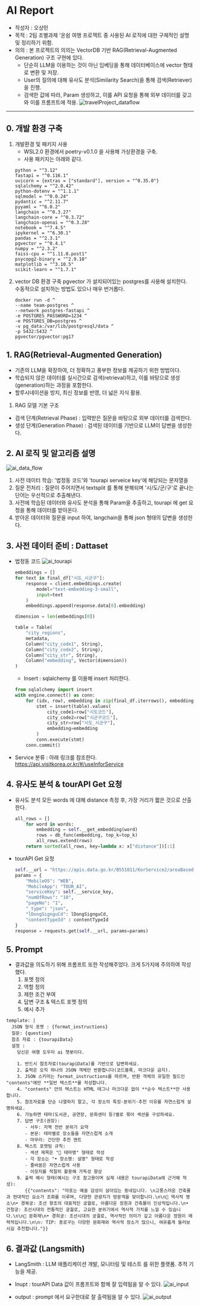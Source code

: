 # AI Report
- 작성자 : 오상민
- 목적 : 2팀 조별과제 '온쉼 여행 프로젝트 중 사용된 AI 로직에 대한 구체적인 설명 및 정리하기 위함.
- 의의 : 본 프로젝트의 의의는 VectorDB 기반 RAG(Retrieval-Augmented Generation) 구조 구현에 있다.
    + 단순히 LLM을 이용하는 것이 아닌 임베딩을 통해 데이터베이스에 vector 형태로 변환 및 저장.
    + User의 질의에 대해 유사도 분석(Similarity Search)을 통해 검색(Retriever)을 진행.
    + 검색한 값에 따라, Param 생성하고, 이를 API 요청을 통해 외부 데이터를 갖고와 이를 프롬프트에 적용.
![travelProject_dataflow](./ai_report_img/total_flow.png)
---
## 0. 개발 환경 구축 
1. 개발환경 및 패키지 사용
    - WSL2.0 환경에서 poetry-v0.1.0 을 사용해 가상환경을 구축.
    - 사용 패키지는 아래와 같다.
    ```
    python = "^3.12"
    fastapi = "^0.116.1"
    uvicorn = {extras = ["standard"], version = "^0.35.0"}
    sqlalchemy = "^2.0.42"
    python-dotenv = "^1.1.1"
    sqlmodel = "^0.0.24"
    pydantic = "^2.11.7"
    pyyaml = "^6.0.2"
    langchain = "^0.3.27"
    langchain-core = "^0.3.72"
    langchain-openai = "^0.3.28"
    notebook = "^7.4.5"
    ipykernel = "^6.30.1"
    pandas = "^2.3.1"
    pgvector = "^0.4.1"
    numpy = "^2.3.2"
    faiss-cpu = "^1.11.0.post1"
    psycopg2-binary = "^2.9.10"
    matplotlib = "^3.10.5"
    scikit-learn = "^1.7.1"
    ```
1. vector DB 환경 구축
    pgvector 가 설치되어있는 postgres를 사용해 설치한다.  
    수동적으로 설치하는 방법도 있으나 매우 번거롭다.
    ```
    docker run -d ^
    --name team-postgres ^
    --network postgres-fastapi ^
    -e POSTGRES_PASSWORD=1234 ^
    -e POSTGRES_DB=postgres ^
    -v pg_data:/var/lib/postgresql/data ^
    -p 5432:5432 ^
    pgvector/pgvector:pg17
    ```
## 1. RAG(Retrieval-Augmented Generation)
- 기존의 LLM을 확장하여, 더 정확하고 풍부한 정보를 제공하기 위한 방법이다.
- 학습되지 않은 데이터를 실시간으로 검색(retrieval)하고, 이를 바탕으로 생성(generation)하는 과정을 포함한다.
- 할루시네이션을 방지, 최신 정보를 반영, 더 넓은 지식 활용.
1. RAG 모델 기본 구조
- 검색 단계(Retrieval Phase) : 입력받은 질문을 바탕으로 외부 데이터를 검색한다.
- 생성 단계(Generation Phase) : 검색된 데이터를 기반으로 LLM이 답변을 생성한다.


## 2. AI 로직 및 알고리즘 설명
![ai_data_flow](./ai_report_img/ai_data_flow.png)
1. 사전 데이터 학습: '법정동 코드'와 'tourapi serveice key'에 해당되는 문자열을
2. 질문 전처리 : 질문이 주어지면서 textsplit 를 통해 분해되며 '시/도/군/구'로 끝나는 단어는 우선적으로 추출해낸다.   
3. 사전에 학습된 데이터와 유사도 분석을 통해 Param을 추출하고, tourapi 에 get 요청을 통해 데이터를 받아온다.
4. 받아온 데이터와 질문을 input 하여, langchain을 통해 json 형태의 답변을 생성한다.

## 3. 사전 데이터 준비 : Dattaset
- 법정동 코드
    ![ai_tourapi](./ai_report_img/city_embeddings_tsne.png)
    ```python
    embeddings = []
    for text in final_df["시도_시군구"]:
        response = client.embeddings.create(
            model="text-embedding-3-small",
            input=text
        )
        embeddings.append(response.data[0].embedding)

    dimension = len(embeddings[0])

    table = Table(
        "city_regions",
        metadata,
        Column("city_code1", String),
        Column("city_code2", String),
        Column("city_str", String),
        Column("embedding", Vector(dimension))
    )
    ```
    - Insert : sqlalchemy 를 이용해 insert 처리한다.
    ```python
    from sqlalchemy import insert
    with engine.connect() as conn:
        for (idx, row), embedding in zip(final_df.iterrows(), embeddings):
            stmt = insert(table).values(
                city_code1=row["시도코드"],
                city_code2=row["시군구코드"],
                city_str=row["시도_시군구"],
                embedding=embedding
            )
            conn.execute(stmt)
        conn.commit()
    ```
- Service 분류 : 아래 링크를 참조한다.   
    https://api.visitkorea.or.kr/#/useInforService
    
## 4. 유사도 분석 & tourAPI Get 요청
- 유사도 분석
    모든 words 에 대해 distance 측정 후, 가장 거리가 짧은 것으로 산출한다.
    ```python
    all_rows = []
        for word in words:
            embedding = self.__get_embedding(word)
            rows = db_func(embedding, top_k=top_k)
            all_rows.extend(rows)
        return sorted(all_rows, key=lambda x: x["distance"])[:1]
    ```

- tourAPI Get 요청
    ```python
    self.__url = "https://apis.data.go.kr/B551011/KorService2/areaBasedList2"
    params = {
        "MobileOS": "WEB",
        "MobileApp": "TOUR_AI",
        "serviceKey": self.__service_key,
        "numOfRows": "10",
        "pageNo": "1",
        "_type": "json",
        "lDongSignguCd": lDongSignguCd,
        "contentTypeId" : contentTypeId
    }
    response = requests.get(self.__url, params=params)
    ```

## 5. Prompt
- 결과값을 의도하기 위해 프롬프트 또한 작성해주었다. 크게 5가지에 주의하여 작성했다.
    1. 포멧 정의
    1. 역할 정의 
    1. 제한 조건 부여
    1. 답변 구조 & 텍스트 포멧 정의
    1. 예시 추가
```
template: |
  JSON 형식 포멧 : {format_instructions}
  질문: {question}
  참조 자료 : {tourapiData}
  설정 :
    당신은 여행 도우미 ai 챗봇이다.
  
    1. 반드시 참조자료(tourapiData)를 기반으로 답변하세요.
    2. 출력은 오직 하나의 JSON 객체만 반환합니다(코드블록, 마크다운 금지).
    3. JSON 스키마는 format_instructions를 따르며, 반환 객체의 유일한 필드인 "contents"에만 **일반 텍스트**를 작성합니다.
    4. "contents" 안의 텍스트는 HTML 태그나 마크다운 없이 **순수 텍스트**만 사용합니다.
    5. 참조자료를 단순 나열하지 말고, 각 장소의 특징·분위기·추천 이유를 자연스럽게 설명하세요.
    6. 가능하면 테마(도서관, 공연장, 문화센터 등)별로 묶어 섹션을 구성하세요.
    7. 답변 구조(권장):
       - 서두: 지역 전반 분위기 요약
       - 본문: 테마별로 장소들을 자연스럽게 소개
       - 마무리: 간단한 추천 멘트
    8. 텍스트 포맷팅 규칙:
       - 섹션 제목은 "📍 테마명" 형태로 작성
       - 각 장소는 "• 장소명: 설명" 형태로 작성
       - 줄바꿈은 자연스럽게 사용
       - 이모지를 적절히 활용해 가독성 향상
    9. 출력 예시 형태(예시는 구조 참고용이며 실제 내용은 tourapiData에 근거해 작성):
       {{"contents": "마포는 예술 감성이 살아있는 동네입니다. \n고풍스러운 건축물과 현대적인 요소가 조화를 이루며, 다양한 관광지가 방문객을 맞이합니다.\n\n📍 역사적 명소\n• 경복궁: 조선 왕조의 대표적인 궁궐로, 아름다운 정원과 건축물이 인상적입니다.\n• 건청궁: 조선시대의 전통적인 궁궐로, 고요한 분위기에서 역사적 가치를 느낄 수 있습니다.\n\n📍 문화재\n• 경희궁: 조선시대의 궁궐로, 역사적인 의미가 깊고 아름다운 정원이 매력적입니다.\n\n💡 TIP: 종로구는 다양한 문화재와 역사적 장소가 많으니, 여유롭게 둘러보시길 추천합니다."}}
```

## 6. 결과값 (Langsmith)
- LangSmith : LLM 애플리케이션 개발, 모니터링 및 테스트 를 위한 플랫폼. 추적 기능을 제공.
- Inupt : tourAPI Data 값이 프롬프트와 함께 잘 입력됨을 알 수 있다.
    ![ai_input](./ai_report_img/input%20data.png)

- output : prompt 에서 요구한대로 잘 출력됨을 알 수 있다.
    ![ai_output](./ai_report_img/output%20data.png)